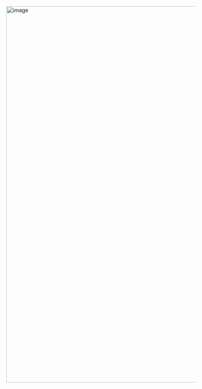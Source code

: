 
<img width="1000" alt="image" src="https://github.com/user-attachments/assets/fef729d4-cf92-46f7-beb0-7baad07b470b">

